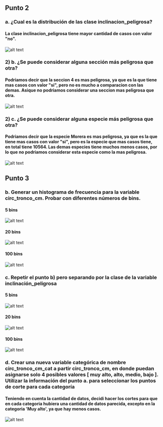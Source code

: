 <h2> Punto 2 </h2>
<h3>a. ¿Cual es la distribución de las clase inclinacion_peligrosa? </h3>
<h4>La clase inclinacion_peligrosa tiene mayor cantidad de casos con valor "no".</h4>

![alt text](https://github.com/sofiabarbeito/ia-uncuyo-2021/blob/main/tp7-ml/graficos/2a.PNG?raw=true)


<h3> </h3>
<h3>2) b. ¿Se puede considerar alguna sección más peligrosa que otra? </h3>
<h4>Podriamos decir que la seccion 4 es mas peligrosa, ya que es la que tiene mas casos con valor "si", pero no es mucho a comparacion con las demas. Asique no podriamos considerar una seccion mas peligrosa que otra.</h4>

![alt text](https://github.com/sofiabarbeito/ia-uncuyo-2021/blob/main/tp7-ml/graficos/2b.PNG?raw=true)

<h3> </h3>
<h3>2) c. ¿Se puede considerar alguna especie más peligrosa que otra? </h3>
<h4>Podriamos decir que la especie Morera es mas peligrosa, ya que es la que tiene mas casos con valor "si", pero es la especie que mas casos tiene, en total tiene 10564. Las demas especies tiene muchos menos casos, por lo que no podriamos considerar esta especie como la mas peligrosa.</h4>

![alt text](https://github.com/sofiabarbeito/ia-uncuyo-2021/blob/main/tp7-ml/graficos/2c.PNG?raw=true)

<h3> </h3>

<h2> Punto 3 </h2>
<h3>b. Generar un histograma de frecuencia para la variable circ_tronco_cm. Probar con diferentes  números de bins.   </h3>
<h4> 5 bins </h4>

![alt text](https://github.com/sofiabarbeito/ia-uncuyo-2021/blob/main/tp7-ml/graficos/3b5.PNG?raw=true)

<h4> 20 bins </h4>

![alt text](https://github.com/sofiabarbeito/ia-uncuyo-2021/blob/main/tp7-ml/graficos/3b20.PNG?raw=true)

<h4> 100 bins </h4>

![alt text](https://github.com/sofiabarbeito/ia-uncuyo-2021/blob/main/tp7-ml/graficos/3b100.PNG?raw=true)


<h3>c. Repetir el punto b) pero separando por la clase de la variable inclinación_peligrosa</h3>
<h4> 5 bins </h4>

![alt text](https://github.com/sofiabarbeito/ia-uncuyo-2021/blob/main/tp7-ml/graficos/3c5.PNG?raw=true)

<h4> 20 bins </h4>

![alt text](https://github.com/sofiabarbeito/ia-uncuyo-2021/blob/main/tp7-ml/graficos/3c20.PNG?raw=true)

<h4> 100 bins </h4>

![alt text](https://github.com/sofiabarbeito/ia-uncuyo-2021/blob/main/tp7-ml/graficos/3c100.PNG?raw=true)


<h3>d. Crear una nueva variable categórica de nombre circ_tronco_cm_cat a partir circ_tronco_cm, en donde puedan asignarse solo  4 posibles valores [ muy alto, alto, medio, bajo ]. Utilizar la información del punto a. para seleccionar los puntos de corte para cada categoría</h3>
<h4> Teniendo en cuenta la cantidad de datos, decidi hacer los cortes para que en cada categoria hubiera una cantidad de datos parecida, excepto en la categoria 'Muy alto', ya que hay menos casos. </h4>

![alt text](https://github.com/sofiabarbeito/ia-uncuyo-2021/blob/main/tp7-ml/graficos/3d.PNG?raw=true)
